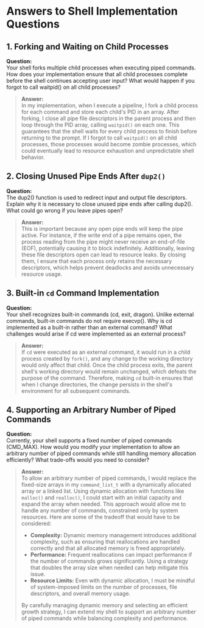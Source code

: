 # Answers to Shell Implementation Questions

## 1. Forking and Waiting on Child Processes

**Question:**  
Your shell forks multiple child processes when executing piped commands. How does your implementation ensure that all child processes complete before the shell continues accepting user input? What would happen if you forgot to call waitpid() on all child processes?

>**Answer:**  
In my implementation, when I execute a pipeline, I fork a child process for each command and store each child's PID in an array. After forking, I close all pipe file descriptors in the parent process and then loop through the PID array, calling `waitpid()` on each one. This guarantees that the shell waits for every child process to finish before returning to the prompt. If I forgot to call `waitpid()` on all child processes, those processes would become zombie processes, which could eventually lead to resource exhaustion and unpredictable shell behavior.

## 2. Closing Unused Pipe Ends After `dup2()`

**Question:**  
The dup2() function is used to redirect input and output file descriptors. Explain why it is necessary to close unused pipe ends after calling dup2(). What could go wrong if you leave pipes open?

>**Answer:**  
This is important because any open pipe ends will keep the pipe active. For instance, if the write end of a pipe remains open, the process reading from the pipe might never receive an end-of-file (EOF), potentially causing it to block indefinitely. Additionally, leaving these file descriptors open can lead to resource leaks. By closing them, I ensure that each process only retains the necessary descriptors, which helps prevent deadlocks and avoids unnecessary resource usage.

## 3. Built-in `cd` Command Implementation

**Question:**  
Your shell recognizes built-in commands (cd, exit, dragon). Unlike external commands, built-in commands do not require execvp(). Why is cd implemented as a built-in rather than an external command? What challenges would arise if cd were implemented as an external process?

>**Answer:**  
If `cd` were executed as an external command, it would run in a child process created by `fork()`, and any change to the working directory would only affect that child. Once the child process exits, the parent shell's working directory would remain unchanged, which defeats the purpose of the command. Therefore, making `cd` built-in ensures that when I change directories, the change persists in the shell's environment for all subsequent commands.

## 4. Supporting an Arbitrary Number of Piped Commands

**Question:**  
Currently, your shell supports a fixed number of piped commands (CMD_MAX). How would you modify your implementation to allow an arbitrary number of piped commands while still handling memory allocation efficiently? What trade-offs would you need to consider?

>**Answer:**  
To allow an arbitrary number of piped commands, I would replace the fixed-size arrays in my `command_list_t` with a dynamically allocated array or a linked list. Using dynamic allocation with functions like `malloc()` and `realloc()`, I could start with an initial capacity and expand the array when needed. This approach would allow me to handle any number of commands, constrained only by system resources. Here are some of the tradeoff that would have to be considered:  
>- **Complexity:** Dynamic memory management introduces additional complexity, such as ensuring that reallocations are handled correctly and that all allocated memory is freed appropriately.  
>- **Performance:** Frequent reallocations can impact performance if the number of commands grows significantly. Using a strategy that doubles the array size when needed can help mitigate this issue.  
>- **Resource Limits:** Even with dynamic allocation, I must be mindful of system-imposed limits on the number of processes, file descriptors, and overall memory usage.
>
>By carefully managing dynamic memory and selecting an efficient growth strategy, I can extend my shell to support an arbitrary number of piped commands while balancing complexity and performance.
